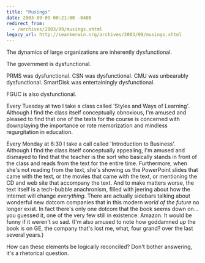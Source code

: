 ```yaml
---
title: "Musings"
date: 2003-09-09 00:21:00 -0400
redirect_from:
  - /archives/2003/09/musings.shtml
legacy_url: http://seankerwin.org/archives/2003/09/musings.shtml
---
```

The dynamics of large organizations are inherently dysfunctional.

The government is dysfunctional.

PRMS was dysfunctional. CSN was dysfunctional. CMU was unbearably dysfunctional. SmartDisk was entertainingly dysfunctional.

FGUC is also dysfunctional.

Every Tuesday at two I take a class called 'Styles and Ways of Learning'. Although I find the class itself conceptually obnoxious, I'm amused and pleased to find that one of the texts for the course is concerned with downplaying the importance or rote memorization and mindless regurgitation in education.

Every Monday at 6:30 I take a call called 'Introduction to Business'. Although I find the class itself conceptually appealing, I'm amused and dismayed to find that the teacher is the sort who basically stands in front of the class and reads from the text for the entire time. Furthermore, when she's not reading from the text, she's showing us the PowerPoint slides that came with the text, or the movies that came with the text, or mentioning the CD and web site that accompany the text. And to make matters worse, the text itself is a tech-bubble anachronism, filled with jeering about how the internet will change _everything_. There are actually sidebars talking about wonderful new dotcom companies that in this modern _world of the future_ no longer exist. In fact there's only one dotcom that the book seems down on... you guessed it, one of the very few still in existence: Amazon. It would be funny if it weren't so sad. (I'm also amused to note how goddamned _up_ the book is on GE, the company that's lost me, what, four grand? over the last several years.)

How can these elements be logically reconciled? Don't bother answering, it's a rhetorical question.
